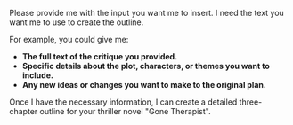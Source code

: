 Please provide me with the input you want me to insert. I need the text you want me to use to create the outline. 

For example, you could give me:

* **The full text of the critique you provided.** 
* **Specific details about the plot, characters, or themes you want to include.**
* **Any new ideas or changes you want to make to the original plan.**

Once I have the necessary information, I can create a detailed three-chapter outline for your thriller novel "Gone Therapist". 
